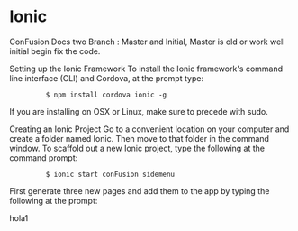 # Ionic
ConFusion Docs 
two Branch : Master and Initial, Master is old or work well initial begin fix the code. 

Setting up the Ionic Framework
    To install the Ionic framework's command line interface (CLI) and Cordova, at the prompt type:

             $ npm install cordova ionic -g
            
If you are installing on OSX or Linux, make sure to precede with sudo.

Creating an Ionic Project
Go to a convenient location on your computer and create a folder named Ionic. Then move to that folder in the command window.
To scaffold out a new Ionic project, type the following at the command prompt:

             $ ionic start conFusion sidemenu
             
First generate three new pages and add them to the app by typing the following at the prompt:

hola1